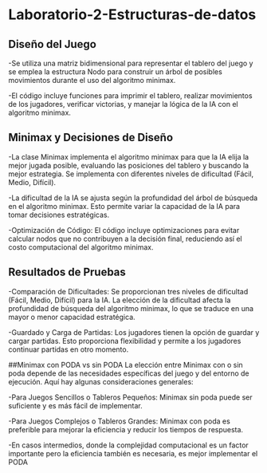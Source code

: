 # Laboratorio-2-Estructuras-de-datos

## Diseño del Juego

-Se utiliza una matriz bidimensional para representar el tablero del juego y se emplea la estructura Nodo para construir un árbol de posibles movimientos durante el uso del algoritmo minimax.

-El código incluye funciones para imprimir el tablero, realizar movimientos de los jugadores, verificar victorias, y manejar la lógica de la IA con el algoritmo minimax.


## Minimax y Decisiones de Diseño

-La clase Minimax implementa el algoritmo minimax para que la IA elija la mejor jugada posible, evaluando las posiciones del tablero y buscando la mejor estrategia. Se implementa con diferentes niveles de dificultad (Fácil, Medio, Difícil).

-La dificultad de la IA se ajusta según la profundidad del árbol de búsqueda en el algoritmo minimax. Esto permite variar la capacidad de la IA para tomar decisiones estratégicas.

-Optimización de Código: El código incluye optimizaciones para evitar calcular nodos que no contribuyen a la decisión final, reduciendo así el costo computacional del algoritmo minimax.


## Resultados de Pruebas

-Comparación de Dificultades: Se proporcionan tres niveles de dificultad (Fácil, Medio, Difícil) para la IA. La elección de la dificultad afecta la profundidad de búsqueda del algoritmo minimax, lo que se traduce en una mayor o menor capacidad estratégica.

-Guardado y Carga de Partidas: Los jugadores tienen la opción de guardar y cargar partidas. Esto proporciona flexibilidad y permite a los jugadores continuar partidas en otro momento.


##Minimax con PODA vs sin PODA
La elección entre Minimax con o sin poda depende de las necesidades específicas del juego y del entorno de ejecución. Aquí hay algunas consideraciones generales:

-Para Juegos Sencillos o Tableros Pequeños: Minimax sin poda puede ser suficiente y es más fácil de implementar.

-Para Juegos Complejos o Tableros Grandes: Minimax con poda es preferible para mejorar la eficiencia y reducir los tiempos de respuesta.

-En casos intermedios, donde la complejidad computacional es un factor importante pero la eficiencia también es necesaria, es mejor implementar el PODA

